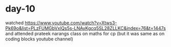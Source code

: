 # day-10

watched https://www.youtube.com/watch?v=Xtws3-Pk69o&list=PLzFUMGbVxlQs5s-LNAyKgcq5SL28ZLLKC&index=76&t=1447s and attended prateek narangs class on maths for cp (but it was same as on coding blocks youtube channel)
